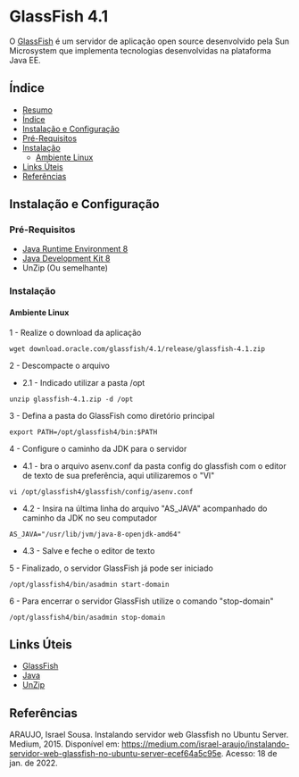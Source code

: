 # GlassFish 4.1

O [GlassFish](https://javaee.github.io/glassfish/) é um servidor de aplicação open source desenvolvido pela Sun Microsystem que implementa tecnologias desenvolvidas na plataforma Java EE.

## Índice

<!--ts-->
   * [Resumo](#GlassFish-4.1) 
   * [Índice](#Índice) 
   * [Instalação e Configuração](#Instalação-e-Configuração)
   * [Pré-Requisitos](#Pré-Requisitos)  
   * [Instalação](#Instalação)  
       * [Ambiente Linux](#Ambiente-Linux)
   * [Links Úteis](#Links-Úteis)  
   * [Referências](#Referências)  	
<!--te-->

## Instalação e Configuração

### Pré-Requisitos

* [Java Runtime Environment 8](https://www.java.com/pt-BR/download/manual.jsp)    
* [Java Development Kit 8](https://www.oracle.com/br/java/technologies/javase/javase8-archive-downloads.html)    
* UnZip (Ou semelhante)

### Instalação

#### Ambiente Linux

1 - Realize o download da aplicação
```
wget download.oracle.com/glassfish/4.1/release/glassfish-4.1.zip
```

2 - Descompacte o arquivo
* 2.1 - Indicado utilizar a pasta /opt
```
unzip glassfish-4.1.zip -d /opt
```
3 - Defina a pasta do GlassFish como diretório principal
```
export PATH=/opt/glassfish4/bin:$PATH
```

4 - Configure o caminho da JDK para o servidor 
* 4.1 - bra o arquivo asenv.conf da pasta config do glassfish com o editor de texto de sua preferência, aqui utilizaremos o "VI"
```
vi /opt/glassfish4/glassfish/config/asenv.conf
```
* 4.2 - Insira na última linha do arquivo "AS_JAVA" acompanhado do caminho da JDK no seu computador 
```
AS_JAVA="/usr/lib/jvm/java-8-openjdk-amd64"
```
* 4.3 - Salve e feche o editor de texto


5 - Finalizado, o servidor GlassFish já pode ser iniciado
```
/opt/glassfish4/bin/asadmin start-domain
```

6 - Para encerrar o servidor GlassFish utilize o comando "stop-domain"
```
/opt/glassfish4/bin/asadmin stop-domain
```

## Links Úteis

* [GlassFish](https://javaee.github.io/glassfish/)
* [Java](https://www.java.com/pt-BR/) 
* [UnZip](https://linuxize.com/post/how-to-unzip-files-in-linux/) 

## Referências

ARAUJO, Israel Sousa. Instalando servidor web Glassfish no Ubuntu Server. Medium, 2015. Disponível em: <https://medium.com/israel-araujo/instalando-servidor-web-glassfish-no-ubuntu-server-ecef64a5c95e>. Acesso: 18 de jan. de 2022.
